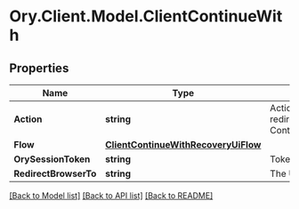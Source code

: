 # Ory.Client.Model.ClientContinueWith

## Properties

Name | Type | Description | Notes
------------ | ------------- | ------------- | -------------
**Action** | **string** | Action will always be &#x60;redirect_browser_to&#x60; redirect_browser_to ContinueWithActionRedirectBrowserToString | 
**Flow** | [**ClientContinueWithRecoveryUiFlow**](ClientContinueWithRecoveryUiFlow.md) |  | 
**OrySessionToken** | **string** | Token is the token of the session | 
**RedirectBrowserTo** | **string** | The URL to redirect the browser to | 

[[Back to Model list]](../README.md#documentation-for-models) [[Back to API list]](../README.md#documentation-for-api-endpoints) [[Back to README]](../README.md)

